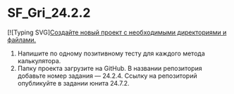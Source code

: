 # SF_Gri_24.2.2

[![Typing SVG][Создайте новый проект с необходимыми директориями и файлами.](https://git.io/typing-svg)

1. Напишите по одному позитивному тесту для каждого метода калькулятора.
2. Папку проекта загрузите на GitHub. В названии репозитория добавьте номер задания — 24.2.4. Ссылку на репозиторий опубликуйте в задании юнита 24.7.2.
